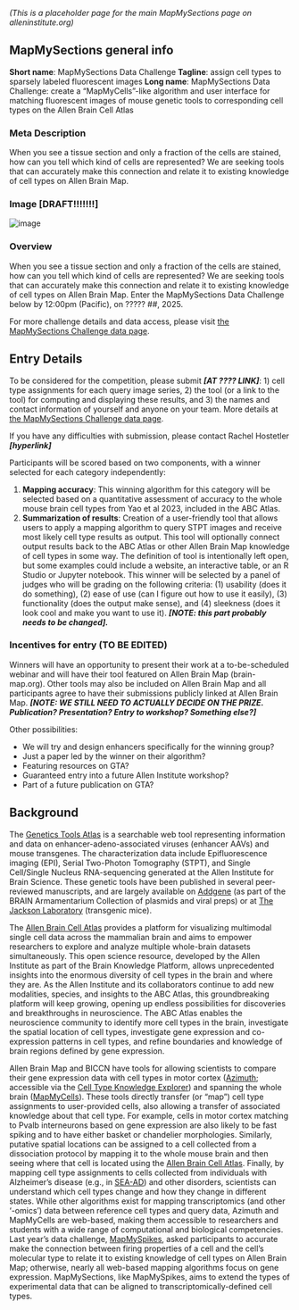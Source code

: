 *(This is a placeholder page for the main MapMySections page on alleninstitute.org)*

## MapMySections general info

**Short name**: MapMySections Data Challenge 
**Tagline**: assign cell types to sparsely labeled fluorescent images
**Long name**: MapMySections Data Challenge: create a “MapMyCells”-like algorithm and user interface for matching fluorescent images of mouse genetic tools to corresponding cell types on the Allen Brain Cell Atlas

### Meta Description
When you see a tissue section and only a fraction of the cells are stained, how can you tell which kind of cells are represented? We are seeking tools that can accurately make this connection and relate it to existing knowledge of cell types on Allen Brain Map.

### Image [DRAFT!!!!!!!]

![image](https://github.com/user-attachments/assets/becb37da-3ad8-4546-b0d9-1ce90c48b7a4)
 
### Overview

When you see a tissue section and only a fraction of the cells are stained, how can you tell which kind of cells are represented? We are seeking tools that can accurately make this connection and relate it to existing knowledge of cell types on Allen Brain Map.  Enter the MapMySections Data Challenge below by 12:00pm (Pacific), on ????? ##, 2025.

For more challenge details and data access, please visit [the MapMySections Challenge data page](https://github.com/AllenInstitute/MapMySections/blob/main/_pages/overview.markdown).

## Entry Details

To be considered for the competition, please submit ***[AT ???? LINK]***: 1) cell type assignments for each query image series, 2) the tool (or a link to the tool) for computing and displaying these results, and 3) the names and contact information of yourself and anyone on your team.  More details at [the MapMySections Challenge data page](https://github.com/AllenInstitute/MapMySections/blob/main/_pages/overview.markdown).

If you have any difficulties with submission, please contact Rachel Hostetler ***[hyperlink]***

Participants will be scored based on two components, with a winner selected for each category independently:
1. **Mapping accuracy**: This winning algorithm for this category will be selected based on a quantitative assessment of accuracy to the whole mouse brain cell types from Yao et al 2023, included in the ABC Atlas.
2. **Summarization of results**: Creation of a user-friendly tool that allows users to apply a mapping algorithm to query STPT images and receive most likely cell type results as output. This tool will optionally connect output results back to the ABC Atlas or other Allen Brain Map knowledge of cell types in some way. The definition of tool is intentionally left open, but some examples could include a website, an interactive table, or an R Studio or Jupyter notebook.  This winner will be selected by a panel of judges who will be grading on the following criteria: (1) usability (does it do something), (2) ease of use (can I figure out how to use it easily), (3) functionality (does the output make sense), and (4) sleekness (does it look cool and make you want to use it). ***[NOTE: this part probably needs to be changed].***

### Incentives for entry (TO BE EDITED)

Winners will have an opportunity to present their work at a to-be-scheduled webinar and will have their tool featured on Allen Brain Map (brain-map.org).  Other tools may also be included on Allen Brain Map and all participants agree to have their submissions publicly linked at Allen Brain Map.  ***[NOTE: WE STILL NEED TO ACTUALLY DECIDE ON THE PRIZE. Publication? Presentation? Entry to workshop? Something else?]***

Other possibilities:
*	We will try and design enhancers specifically for the winning group?
*	Just a paper led by the winner on their algorithm?
*	Featuring resources on GTA?
*	Guaranteed entry into a future Allen Institute workshop?
*	Part of a future publication on GTA?


## Background

The [Genetics Tools Atlas](https://portal.brain-map.org/genetic-tools/genetic-tools-atlas) is a searchable web tool representing information and data on enhancer-adeno-associated viruses (enhancer AAVs) and mouse transgenes. The characterization data include Epifluorescence imaging (EPI), Serial Two-Photon Tomography (STPT), and Single Cell/Single Nucleus RNA-sequencing generated at the Allen Institute for Brain Science.  These genetic tools have been published in several peer-reviewed manuscripts, and are largely available on [Addgene](https://www.addgene.org/collections/brain-armamentarium/) (as part of the BRAIN Armamentarium Collection of plasmids and viral preps) or at [The Jackson Laboratory](https://www.jax.org/jax-mice-and-services/find-and-order-jax-mice/most-popular-jax-mice-strains/strain-collections) (transgenic mice).

The [Allen Brain Cell Atlas](https://portal.brain-map.org/atlases-and-data/bkp/abc-atlas) provides a platform for visualizing multimodal single cell data across the mammalian brain and aims to empower researchers to explore and analyze multiple whole-brain datasets simultaneously. This open science resource, developed by the Allen Institute as part of the Brain Knowledge Platform, allows unprecedented insights into the enormous diversity of cell types in the brain and where they are. As the Allen Institute and its collaborators continue to add new modalities, species, and insights to the ABC Atlas, this groundbreaking platform will keep growing, opening up endless possibilities for discoveries and breakthroughs in neuroscience. The ABC Atlas enables the neuroscience community to identify more cell types in the brain, investigate the spatial location of cell types, investigate gene expression and co-expression patterns in cell types, and refine boundaries and knowledge of brain regions defined by gene expression.

Allen Brain Map and BICCN have tools for allowing scientists to compare their gene expression data with cell types in motor cortex ([Azimuth](https://azimuth.hubmapconsortium.org/); accessible via the [Cell Type Knowledge Explorer](https://knowledge.brain-map.org/celltypes)) and spanning the whole brain ([MapMyCells](https://portal.brain-map.org/atlases-and-data/bkp/mapmycells)).  These tools directly transfer (or “map”) cell type assignments to user-provided cells, also allowing a transfer of associated knowledge about that cell type.  For example, cells in motor cortex matching to Pvalb interneurons based on gene expression are also likely to be fast spiking and to have either basket or chandelier morphologies.  Similarly, putative spatial locations can be assigned to a cell collected from a dissociation protocol by mapping it to the whole mouse brain and then seeing where that cell is located using the [Allen Brain Cell Atlas](https://portal.brain-map.org/atlases-and-data/bkp/abc-atlas).  Finally, by mapping cell type assignments to cells collected from individuals with Alzheimer’s disease (e.g., in [SEA-AD](https://portal.brain-map.org/explore/seattle-alzheimers-disease)) and other disorders, scientists can understand which cell types change and how they change in different states.  While other algorithms exist for mapping transcriptomics (and other ‘-omics’) data between reference cell types and query data, Azimuth and MapMyCells are web-based, making them accessible to researchers and students with a wide range of computational and biological competencies.  Last year’s data challenge, [MapMySpikes](https://alleninstitute.org/events/mapmyspikes/), asked participants to accurate make the connection between firing properties of a cell and the cell’s molecular type to relate it to existing knowledge of cell types on Allen Brain Map; otherwise, nearly all web-based mapping algorithms focus on gene expression.  MapMySections, like MapMySpikes, aims to extend the types of experimental data that can be aligned to transcriptomically-defined cell types. 
